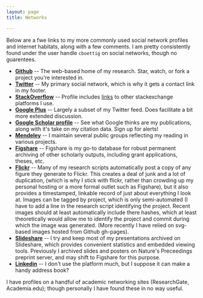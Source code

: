 ```yaml
---
layout: page
title: Networks

---
```



Below are a fwe links to my more commonly used social network profiles and internet habitats, along with a few comments.  I am pretty consistently found under the user handle `cboettig` on social networks, though no guarentees.

* __[<i class = "fa fa-github"></i> Github](http://github.com/cboettig)__ -- The web-based home of my research.  Star, watch, or fork a project you're interested in.
* __[<i class = "fa fa-twitter"></i> Twitter](http://twitter.com/cboettig)__ -- My primary social network, which is why it gets a contact link in my footer.
* __[<i class = "fa fa-stack-overflow"></i> StackOverflow](http://stackoverflow.com/users/258662/carl)__ -- Profile includes [links](http://stackexchange.com/users/94826/cboettig?tab=accounts) to other stackexchange platforms I use.
* <a href="https://plus.google.com/112929796403983408632?rel=author"><strong><i class="fa fa-google-plus"></i> Google Plus</strong></a> -- Largely a subset of my Twitter feed. Does facilitate a bit more extended discussion.
* __[<i class = "fa fa-file-text-o"></i> Google Scholar profile](http://scholar.google.com/citations?hl=en&user=zj2rRtEAAAAJ)__ -- See what Google thinks are my publications, along with it's take on my citation data. Sign up for alerts!
* __[<i class = "icon-book"></i> Mendeley](http://www.mendeley.com/profiles/carl-boettiger/)__ -- I maintain several public groups reflecting my reading in various projects.
* __[<i class = "icon-beaker"></i> Figshare](http://figshare.com/authors/Carl%20Boettiger/96387)__ -- Figshare is my go-to database for robust permanent archiving of other scholarly outputs, including grant applications, theses, etc.
* __[<i class = "fa fa-flickr"></i> Flickr](http://www.flickr.com/people/cboettig/)__ -- Many of my research scripts automatically post a copy of any figure they generate to Flickr.  This creates a deal of junk and a lot of duplication, (which is why I stick with flickr, rather than crowding up my personal hosting or a more formal outlet such as Figshare), but it also provides a timestamped, linkable record of just about everything I look at.  Images can be tagged by project, which is only semi-automated (I have to add a line in the research script identifying the project.  Recent images should at least automatically include there hashes, which at least theoretically would allow me to identify the project and commit during which the image was generated. (More recently I have relied on svg-based images hosted from Github gh-pages).
* __[<i class="icon-bar-chart"></i> Slideshare](http://www.slideshare.net/cboettig)__ -- I try and keep most of my presentations archived on Slideshare, which provides convenient statistics and embedded viewing tools. Previously I archived slides and posters on Nature's Preceedings preprint server, and may shift to Figshare for this purpose.
* __[<i class="fa fa-linkedin"></i> Linkedin](http://www.linkedin.com/in/cboettig/)__ -- I don't use the platform much, but I suppose it can make a handy address book?

I have profiles on a handful of academic networking sites (ResearchGate, Academia.edu); though personally I have found these in no way useful.

<!-- bibsonomy? Quora? -->
